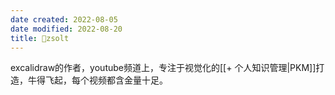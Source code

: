 ```yaml
---
date created: 2022-08-05
date modified: 2022-08-20
title: 🧑zsolt
---
```


excalidraw的作者，youtube频道上，专注于视觉化的[[+ 个人知识管理|PKM]]打造，牛得飞起，每个视频都含金量十足。
